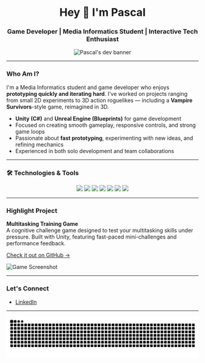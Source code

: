 <!-- Clean full-width visual (replace this with a better quality custom banner or ask me to design one) -->


<h1 align="center">Hey 👋 I'm Pascal</h1>
<h3 align="center">Game Developer | Media Informatics Student | Interactive Tech Enthusiast</h3>

<p align="center">
  <img src="https://media.giphy.com/media/qgQUggAC3Pfv687qPC/giphy.gif" width="250" alt="Pascal's dev banner" />
</p>

---

### Who Am I?

I'm a Media Informatics student and game developer who enjoys **prototyping quickly and iterating hard**. I've worked on projects ranging from small 2D experiments to 3D action roguelikes — including a **Vampire Survivors**-style game, reimagined in 3D.

- **Unity (C#)** and **Unreal Engine (Blueprints)** for game development
- Focused on creating smooth gameplay, responsive controls, and strong game loops
- Passionate about **fast prototyping**, experimenting with new ideas, and refining mechanics
- Experienced in both solo development and team collaborations

---

### 🛠 Technologies & Tools

<p align="center">
  <img src="https://cdn.jsdelivr.net/gh/devicons/devicon/icons/unity/unity-original.svg" height="40" />
  <img src="https://cdn.jsdelivr.net/gh/devicons/devicon/icons/unrealengine/unrealengine-original.svg" height="40" />
  <img src="https://cdn.jsdelivr.net/gh/devicons/devicon/icons/csharp/csharp-original.svg" height="40" />
  <img src="https://cdn.jsdelivr.net/gh/devicons/devicon/icons/javascript/javascript-original.svg" height="40" />
  <img src="https://cdn.jsdelivr.net/gh/devicons/devicon/icons/html5/html5-original.svg" height="40" />
  <img src="https://cdn.jsdelivr.net/gh/devicons/devicon/icons/css3/css3-original.svg" height="40" />
  <img src="https://cdn.jsdelivr.net/gh/devicons/devicon/icons/mongodb/mongodb-original.svg" height="40" />
</p>


---

### Highlight Project

**Multitasking Training Game**  
A cognitive challenge game designed to test your multitasking skills under pressure. Built with Unity, featuring fast-paced mini-challenges and performance feedback.

[Check it out on GitHub →](https://github.com/ChariotGames/I-Cant-C-Sharp)

![Game Screenshot](https://github.com/user-attachments/assets/37ab44a9-0777-470e-b9fd-623ab037f78c)

---

### Let's Connect

- [LinkedIn](https://www.linkedin.com/in/pascal-radtke-280459360/)

---

<img src="https://raw.githubusercontent.com/Larry-Master/Larry-Master/output/snake.svg" alt="Snake animation" />

###

###
